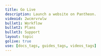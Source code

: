 ```yaml
---
title: Go Live
description: Launch a website on Pantheon.
videoid: 2wcmrvrwlw
bullet1: Workflow
bullet2: Plans
bullet3: Support
layout: topic
golive: true
use: [docs_tags, guides_tags, videos_tags]
---
```

